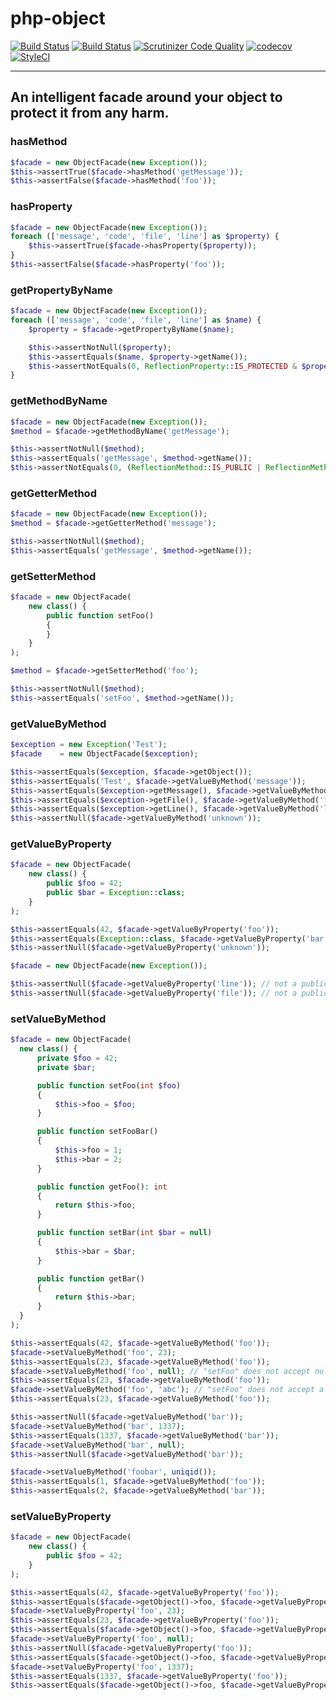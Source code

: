 # php-object

[![Build Status](https://travis-ci.org/Dgame/php-object.svg?branch=master)](https://travis-ci.org/Dgame/php-object)
[![Build Status](https://scrutinizer-ci.com/g/Dgame/php-object/badges/build.png?b=master)](https://scrutinizer-ci.com/g/Dgame/php-object/build-status/master)
[![Scrutinizer Code Quality](https://scrutinizer-ci.com/g/Dgame/php-object/badges/quality-score.png?b=master)](https://scrutinizer-ci.com/g/Dgame/php-object/?branch=master)
[![codecov](https://codecov.io/gh/Dgame/php-object/branch/master/graph/badge.svg)](https://codecov.io/gh/Dgame/php-object)
[![StyleCI](https://styleci.io/repos/87475805/shield?branch=master)](https://styleci.io/repos/87475805)

----
An intelligent facade around your object to protect it from any harm.
----

### hasMethod
```php
$facade = new ObjectFacade(new Exception());
$this->assertTrue($facade->hasMethod('getMessage'));
$this->assertFalse($facade->hasMethod('foo'));
```
### hasProperty
```php
$facade = new ObjectFacade(new Exception());
foreach (['message', 'code', 'file', 'line'] as $property) {
    $this->assertTrue($facade->hasProperty($property));
}
$this->assertFalse($facade->hasProperty('foo'));
```

### getPropertyByName
```php
$facade = new ObjectFacade(new Exception());
foreach (['message', 'code', 'file', 'line'] as $name) {
    $property = $facade->getPropertyByName($name);

    $this->assertNotNull($property);
    $this->assertEquals($name, $property->getName());
    $this->assertNotEquals(0, ReflectionProperty::IS_PROTECTED & $property->getModifiers());
}
```

### getMethodByName
```php
$facade = new ObjectFacade(new Exception());
$method = $facade->getMethodByName('getMessage');

$this->assertNotNull($method);
$this->assertEquals('getMessage', $method->getName());
$this->assertNotEquals(0, (ReflectionMethod::IS_PUBLIC | ReflectionMethod::IS_FINAL) & $method->getModifiers());
```

### getGetterMethod
```php
$facade = new ObjectFacade(new Exception());
$method = $facade->getGetterMethod('message');

$this->assertNotNull($method);
$this->assertEquals('getMessage', $method->getName());
```

### getSetterMethod
```php
$facade = new ObjectFacade(
    new class() {
        public function setFoo()
        {
        }
    }
);

$method = $facade->getSetterMethod('foo');

$this->assertNotNull($method);
$this->assertEquals('setFoo', $method->getName());
```

### getValueByMethod
```php
$exception = new Exception('Test');
$facade    = new ObjectFacade($exception);

$this->assertEquals($exception, $facade->getObject());
$this->assertEquals('Test', $facade->getValueByMethod('message'));
$this->assertEquals($exception->getMessage(), $facade->getValueByMethod('message'));
$this->assertEquals($exception->getFile(), $facade->getValueByMethod('file'));
$this->assertEquals($exception->getLine(), $facade->getValueByMethod('line'));
$this->assertNull($facade->getValueByMethod('unknown'));
```

### getValueByProperty
```php
$facade = new ObjectFacade(
    new class() {
        public $foo = 42;
        public $bar = Exception::class;
    }
);

$this->assertEquals(42, $facade->getValueByProperty('foo'));
$this->assertEquals(Exception::class, $facade->getValueByProperty('bar'));
$this->assertNull($facade->getValueByProperty('unknown'));

$facade = new ObjectFacade(new Exception());

$this->assertNull($facade->getValueByProperty('line')); // not a public property
$this->assertNull($facade->getValueByProperty('file')); // not a public property
```

### setValueByMethod
```php
$facade = new ObjectFacade(
  new class() {
      private $foo = 42;
      private $bar;

      public function setFoo(int $foo)
      {
          $this->foo = $foo;
      }

      public function setFooBar()
      {
          $this->foo = 1;
          $this->bar = 2;
      }

      public function getFoo(): int
      {
          return $this->foo;
      }

      public function setBar(int $bar = null)
      {
          $this->bar = $bar;
      }

      public function getBar()
      {
          return $this->bar;
      }
  }
);

$this->assertEquals(42, $facade->getValueByMethod('foo'));
$facade->setValueByMethod('foo', 23);
$this->assertEquals(23, $facade->getValueByMethod('foo'));
$facade->setValueByMethod('foo', null); // "setFoo" does not accept null => keep the old value
$this->assertEquals(23, $facade->getValueByMethod('foo'));
$facade->setValueByMethod('foo', 'abc'); // "setFoo" does not accept a string => keep the old value
$this->assertEquals(23, $facade->getValueByMethod('foo'));

$this->assertNull($facade->getValueByMethod('bar'));
$facade->setValueByMethod('bar', 1337);
$this->assertEquals(1337, $facade->getValueByMethod('bar'));
$facade->setValueByMethod('bar', null);
$this->assertNull($facade->getValueByMethod('bar'));

$facade->setValueByMethod('foobar', uniqid());
$this->assertEquals(1, $facade->getValueByMethod('foo'));
$this->assertEquals(2, $facade->getValueByMethod('bar'));
```

### setValueByProperty
```php
$facade = new ObjectFacade(
    new class() {
        public $foo = 42;
    }
);

$this->assertEquals(42, $facade->getValueByProperty('foo'));
$this->assertEquals($facade->getObject()->foo, $facade->getValueByProperty('foo'));
$facade->setValueByProperty('foo', 23);
$this->assertEquals(23, $facade->getValueByProperty('foo'));
$this->assertEquals($facade->getObject()->foo, $facade->getValueByProperty('foo'));
$facade->setValueByProperty('foo', null);
$this->assertNull($facade->getValueByProperty('foo'));
$this->assertEquals($facade->getObject()->foo, $facade->getValueByProperty('foo'));
$facade->setValueByProperty('foo', 1337);
$this->assertEquals(1337, $facade->getValueByProperty('foo'));
$this->assertEquals($facade->getObject()->foo, $facade->getValueByProperty('foo'));
```
